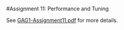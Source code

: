 #Assignment 11:  Performance and Tuning

See [GAG1-Assignment11.pdf](GAG1-Assignment11.pdf) for more details.
